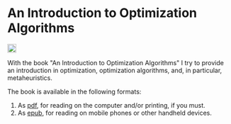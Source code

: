 # An Introduction to Optimization Algorithms

[<img alt="Travis CI Build Status" src="https://img.shields.io/travis/thomasWeise/betAndRun/master.svg" height="20"/>](https://travis-ci.org/thomasWeise/aitoa/)

With the book "An Introduction to Optimization Algorithms" I try to provide an introduction in optimization, optimization algorithms, and, in particular, metaheuristics.

The book is available in the following formats:

1. As [pdf](http://thomasweise.github.io/aitoa/aitoa.pdf), for reading on the computer and/or printing, if you must.
2. As [epub](http://thomasweise.github.io/aitoa/aitoa.epub), for reading on mobile phones or other handheld devices.
